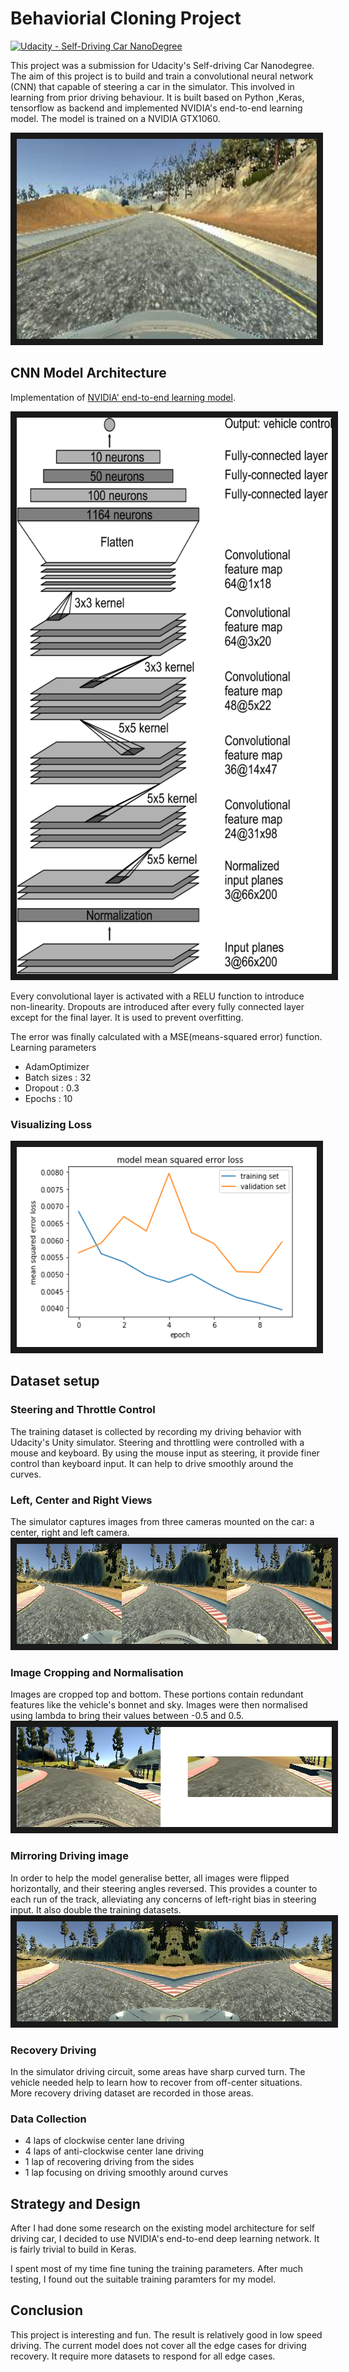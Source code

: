 # Behaviorial Cloning Project

[![Udacity - Self-Driving Car NanoDegree](https://s3.amazonaws.com/udacity-sdc/github/shield-carnd.svg)](http://www.udacity.com/drive)

This project was a submission for Udacity's Self-driving Car Nanodegree. The aim of this project is to build and train a convolutional neural network (CNN) that capable of steering a car in the simulator. This involved in learning from prior driving behaviour. It is built based on Python ,Keras, tensorflow as backend and implemented NVIDIA's end-to-end learning model. The model is trained on a NVIDIA GTX1060.

<a href="https://youtu.be/woUX5gfrEYU" target="_blank"><img src="images/video_image.jpg" 
alt="Simulator Driving Image" width="480" height="320" border="10" /></a>

## CNN Model Architecture

Implementation of [NVIDIA' end-to-end learning model](https://devblogs.nvidia.com/parallelforall/deep-learning-self-driving-cars/).

<a href="https://devblogs.nvidia.com/parallelforall/deep-learning-self-driving-cars/" target="_blank"><img src="images/cnn-architecture.png" alt="CNN model architecture" width="620" height="890" border="10" /></a>

Every convolutional layer is activated with a RELU function to introduce non-linearity. Dropouts are introduced after every fully connected layer except for the final layer. It is used to prevent overfitting.

The error was finally calculated with a MSE(means-squared error) function. 
Learning parameters
* AdamOptimizer
* Batch sizes : 32
* Dropout : 0.3
* Epochs : 10

### Visualizing Loss

<img src="images/loss_graph.png" alt="Loss graph" width="480" height="320" border="10" />

## Dataset setup

### Steering and Throttle Control
The training dataset is collected by recording my driving behavior with Udacity's Unity simulator. Steering and throttling were controlled with a mouse and keyboard. By using the mouse input as steering, it provide finer control than keyboard input. It can help to drive smoothly around the curves.

### Left, Center and Right Views

The simulator captures images from three cameras mounted on the car: a center, right and left camera. 
<img src="images/view3.jpg" alt="Loss graph" width="960" height="160" border="10" />

### Image Cropping and Normalisation

Images are cropped top and bottom. These portions contain redundant features like the vehicle's bonnet and sky. Images were then normalised using lambda to bring their values between -0.5 and 0.5.
<img src="images/cropped.png" alt="cropped image" width="700" height="160" border="10" />

### Mirroring Driving image

In order to help the model generalise better, all images were flipped horizontally, and their steering angles reversed. This provides a counter to each run of the track, alleviating any concerns of left-right bias in steering input. It also double the training datasets.
<img src="images/mirror.jpg" alt="mirror image" width="640" height="160" border="10" />

### Recovery Driving

In the simulator driving circuit, some areas have sharp curved turn. The vehicle needed help to learn how to recover from off-center situations. More recovery driving dataset are recorded in those areas. 

### Data Collection

* 4 laps of clockwise center lane driving
* 4 laps of anti-clockwise center lane driving
* 1 lap of recovering driving from the sides
* 1 lap focusing on driving smoothly around curves

## Strategy and Design

After I had done some research on the existing model architecture for self driving car, I decided to use NVIDIA's end-to-end deep learning network. It is fairly trivial to build in Keras. 

I spent most of my time fine tuning the training parameters. After much testing, I found out the suitable training paramters for my model.

## Conclusion

This project is interesting and fun. The result is relatively good in low speed driving. The current model does not cover all the edge cases for driving recovery. It require more datasets to respond for all edge cases. 
